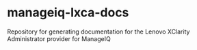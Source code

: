 # manageiq-lxca-docs
Repository for generating documentation for the Lenovo XClarity Administrator provider for ManageIQ
